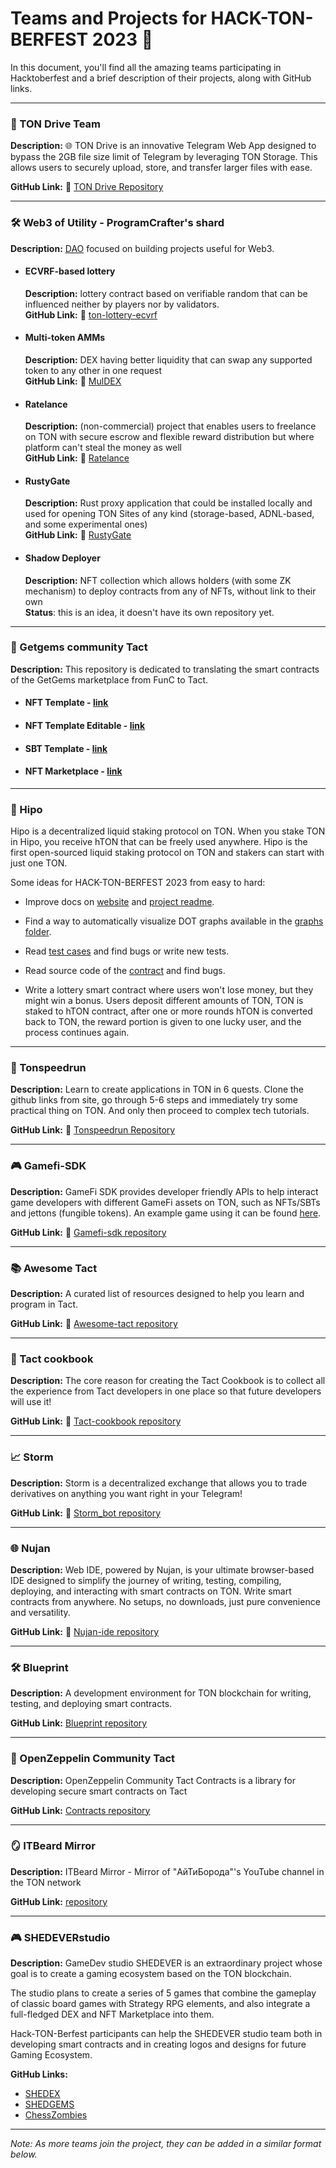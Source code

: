 # Teams and Projects for HACK-TON-BERFEST 2023 🚀

In this document, you'll find all the amazing teams participating in Hacktoberfest and a brief description of their projects, along with GitHub links.

---

### 📁 TON Drive Team

**Description:** 🌐 TON Drive is an innovative Telegram Web App designed to bypass the 2GB file size limit of Telegram by leveraging TON Storage. This allows users to securely upload, store, and transfer larger files with ease.

**GitHub Link:** 🔗 [TON Drive Repository](https://github.com/ton-drive/project-documentation/tree/main)

---

### 🛠️ Web3 of Utility - ProgramCrafter's shard

**Description:** [DAO](https://ton.vote/EQC0PkJStZMRZ5J7jSKd22X1pO9g1saLYNA3D6L1TZRs8AHz/about) focused on building projects useful for Web3.

- #### ECVRF-based lottery
  **Description:** lottery contract based on verifiable random that can be influenced neither by players nor by validators.  
  **GitHub Link:** 🔗 [ton-lottery-ecvrf](https://github.com/ProgramCrafter/ton-lottery-ecvrf)

- #### Multi-token AMMs
  **Description:** DEX having better liquidity that can swap any supported token to any other in one request  
  **GitHub Link:** 🔗 [MulDEX](https://github.com/ProgramCrafter/MulDEX)

- #### Ratelance
  **Description:** (non-commercial) project that enables users to freelance on TON with secure escrow and flexible reward distribution but where platform can't steal the money as well  
  **GitHub Link:** 🔗 [Ratelance](https://github.com/ProgramCrafter/ratelance)

- #### RustyGate
  **Description:** Rust proxy application that could be installed locally and used for opening TON Sites of any kind (storage-based, ADNL-based, and some experimental ones)  
  **GitHub Link:** 🔗 [RustyGate](https://github.com/ProgramCrafter/rusty-gate)

- #### Shadow Deployer
  **Description:** NFT collection which allows holders (with some ZK mechanism) to deploy contracts from any of NFTs, without link to their own  
  **Status**: this is an idea, it doesn't have its own repository yet.

---
### 💎 Getgems community Tact
  **Description:** This repository is dedicated to translating the smart contracts of the GetGems marketplace from FunC to Tact.

- #### NFT Template - [link](https://github.com/getgems-community-tact/nft-template-in-tact)
- #### NFT Template Editable - [link](https://github.com/getgems-community-tact/nft-template-editable)
- #### SBT Template - [link](https://github.com/getgems-community-tact/sbt-template)
- #### NFT Marketplace - [link](https://github.com/getgems-community-tact/nft-marketplace)

---
### 🦛 Hipo

Hipo is a decentralized liquid staking protocol on TON. When you stake TON in Hipo, you receive hTON that can be freely used anywhere. Hipo is the first open-sourced liquid staking protocol on TON and stakers can start with just one TON.

Some ideas for HACK-TON-BERFEST 2023 from easy to hard:

- Improve docs on [website](https://hipo.finance) and [project readme](https://github.com/HipoFinance/contract).

- Find a way to automatically visualize DOT graphs available in the [graphs folder](https://github.com/HipoFinance/contract/tree/main/graphs).

- Read [test cases](https://github.com/HipoFinance/contract/tree/main/tests) and find bugs or write new tests.

- Read source code of the [contract](https://github.com/HipoFinance/contract/tree/main/contracts) and find bugs.

- Write a lottery smart contract where users won't lose money, but they might win a bonus. Users deposit different amounts of TON, TON is staked to hTON contract, after one or more rounds hTON is converted back to TON, the reward portion is given to one lucky user, and the process continues again.

---
### 📖 Tonspeedrun

**Description:** Learn to create applications in TON in 6 quests. Clone the github links from site, go through 5-6 steps and immediately try some practical thing on TON. And only then proceed to complex tech tutorials.

**GitHub Link:** 🔗 [Tonspeedrun Repository](https://github.com/romanovichim/tonspeedrun)

---

### 🎮 Gamefi-SDK

**Description:** GameFi SDK provides developer friendly APIs to help interact game developers with different GameFi assets on TON, such as NFTs/SBTs and jettons (fungible tokens). An example game using it can be found [here](https://github.com/ton-community/flappy-bird-phaser).

**GitHub Link:** 🔗 [Gamefi-sdk repository](https://github.com/ton-community/gamefi-sdk)

---

### 📚 Awesome Tact

**Description:** A curated list of resources designed to help you learn and program in Tact.

**GitHub Link:** 🔗 [Awesome-tact repository](https://github.com/tact-lang/awesome-tact)

---
### 📔 Tact cookbook

**Description:** The core reason for creating the Tact Cookbook is to collect all the experience from Tact developers in one place so that future developers will use it!

**GitHub Link:** 🔗 [Tact-cookbook repository](https://github.com/alefmanvladimir/tact-cookbook)

---

### 📈 Storm

**Description:** Storm is a decentralized exchange that allows you to trade derivatives on anything you want right in your Telegram!

**GitHub Link:** 🔗 [Storm_bot repository](https://github.com/AndreKuren/Storm_bot)

---

### 🌐 Nujan

**Description:** Web IDE, powered by Nujan, is your ultimate browser-based IDE designed to simplify the journey of writing, testing, compiling, deploying, and interacting with smart contracts on TON. Write smart contracts from anywhere. No setups, no downloads, just pure convenience and versatility.

**GitHub Link:** 🔗 [Nujan-ide repository](https://github.com/nujan-io/nujan-ide/)

---

### 🛠️ Blueprint

**Description:** A development environment for TON blockchain for writing, testing, and deploying smart contracts.

**GitHub Link:** [Blueprint repository](https://github.com/ton-org/blueprint)

---

### 🔄 OpenZeppelin Community Tact

**Description:** OpenZeppelin Community Tact Contracts is a library for developing secure smart contracts on Tact

**GitHub Link:** [Contracts repository](https://github.com/Openzeppelin-Community-Tact/contracts)

---

### 🪞 ITBeard Mirror

**Description:** ITBeard Mirror - Mirror of "АйТиБорода"'s YouTube channel in the TON network

**GitHub Link:** [repository](https://github.com/it-beard/itbeard-in-ton)

[//]: # (---)

[//]: # ()
[//]: # (### 🪙 Stablecoin: DAI model)

[//]: # ()
[//]: # (**Description:** Introducing the DAI stablecoin model to the TON ecosystem, we're aiming to foster a robust and diverse decentralized finance &#40;DeFi&#41; landscape on Tact, combining stability with innovation)

[//]: # ()
[//]: # (**GitHub Link:** [Organization]&#40;&#41;)

---

### 🎮 SHEDEVERstudio

**Description:** GameDev studio SHEDEVER is an extraordinary project whose goal is to create a gaming ecosystem based on the TON blockchain.

The studio plans to create a series of 5 games that combine the gameplay of classic board games with Strategy RPG elements, and also integrate a full-fledged DEX and NFT Marketplace into them.

Hack-TON-Berfest participants can help the SHEDEVER studio team both in developing smart contracts and in creating logos and designs for future Gaming Ecosystem.

**GitHub Links:**

 - [SHEDEX](https://github.com/SHEDEVERstudio/SHEDEX)
 - [SHEDGEMS](https://github.com/SHEDEVERstudio/SHEDGEMS)
 - [ChessZombies](https://github.com/SHEDEVERstudio/ChessZombies)

---

_Note: As more teams join the project, they can be added in a similar format below._
